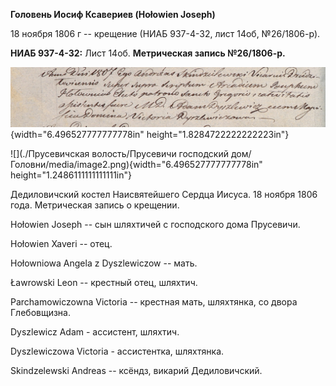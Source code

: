 **Головень Иосиф Ксавериев (Hołowien Joseph)**

18 ноября 1806 г -- крещение (НИАБ 937-4-32, лист 14об, №26/1806-р).

**НИАБ 937-4-32:** Лист 14об. **Метрическая запись №26/1806-р.**

![](./media/206c50f6555f3056e374b3567d085d878357a219.png){width="6.496527777777778in"
height="1.8284722222222223in"}

![](./Прусевичская волость/Прусевичи господский дом/Головни/media/image2.png){width="6.496527777777778in"
height="1.2486111111111111in"}

Дедиловичский костел Наисвятейшего Сердца Иисуса. 18 ноября 1806 года.
Метрическая запись о крещении.

Hołowien Joseph -- сын шляхтичей с господского дома Прусевичи.

Hołowien Xaveri -- отец.

Hołowniowa Angela z Dyszlewiczow -- мать.

Ławrowski Leon -- крестный отец, шляхтич.

Parchamowiczowna Victoria -- крестная мать, шляхтянка, со двора
Глебовщизна.

Dyszlewicz Adam - ассистент, шляхтич.

Dyszlewiczowa Victoria - ассистентка, шляхтянка.

Skindzelewski Andreas -- ксёндз, викарий Дедиловичский.
